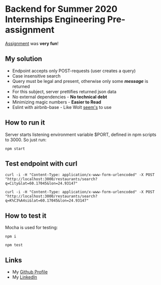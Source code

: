 # Backend for Summer 2020 Internships Engineering Pre-assignment

[Assignment](https://github.com/woltapp/summer2020) was **very fun**!

## My solution
* Endpoint accepts only POST-requests (user creates a query)
* Case insensitive search
* Query must be legal and present, otherwise only some ***message*** is returned
* For this subject, server prettifies returned json data
* No external dependencies - **No technical debt**
* Minimizing magic numbers - **Easier to Read**
* Eslint with airbnb-base - Like
Wolt [seem's](https://github.com/woltapp/redux-autoloader/blob/master/.eslintrc) to use

## How to run it
Server starts listening environment variable $PORT, defined in npm scripts to 3000.
So just run:

```npm start```

## Test endpoint with curl
```curl -i -H "Content-Type: application/x-www-form-urlencoded" -X POST "http://localhost:3000/restaurants/search?q=City&lat=60.17045&lon=24.93147"```

```curl -i -H "Content-Type: application/x-www-form-urlencoded" -X POST "http://localhost:3000/restaurants/search?q=K%C3%A4si&lat=60.17045&lon=24.93147"```

## How to test it
Mocha is used for testing:

```npm i```

```npm test```


## Links
* My [Github Profile](https://github.com/tuommii)
* My [LinkedIn](www.linkedin.com/in/miikka-tuominen-dev)
